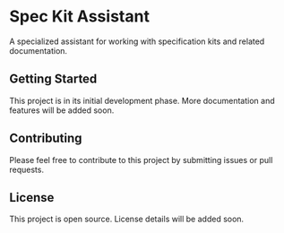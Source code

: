 # Spec Kit Assistant

A specialized assistant for working with specification kits and related documentation.

## Getting Started

This project is in its initial development phase. More documentation and features will be added soon.

## Contributing

Please feel free to contribute to this project by submitting issues or pull requests.

## License

This project is open source. License details will be added soon.